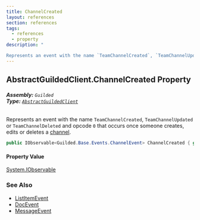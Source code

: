 ```yaml
---
title: ChannelCreated
layout: references
section: references
tags:
  - references
  - property
description: "

Represents an event with the name `TeamChannelCreated`, `TeamChannelUpdated` or `TeamChannelDeleted` and opcode `0` that occurs once someone creates, edits or deletes a [channel](ChannelEvent.Channel 'Guilded.Base.Events.ChannelEvent.Channel')."
---
```


## AbstractGuildedClient.ChannelCreated Property
###### **Assembly:** `Guilded`<br/>**Type:** [`AbstractGuildedClient`](AbstractGuildedClient 'Guilded.AbstractGuildedClient')

Represents an event with the name `TeamChannelCreated`, `TeamChannelUpdated` or `TeamChannelDeleted` and opcode `0` that occurs once someone creates, edits or deletes a [channel](ChannelEvent.Channel 'Guilded.Base.Events.ChannelEvent.Channel').

```csharp
public IObservable<Guilded.Base.Events.ChannelEvent> ChannelCreated { get; }
```

#### Property Value
[System.IObservable](https://docs.microsoft.com/en-us/dotnet/api/System.IObservable 'System.IObservable')

### See Also
- [ListItemEvent](ListItemEvent 'Guilded.Base.Events.ListItemEvent')
- [DocEvent](DocEvent 'Guilded.Base.Events.DocEvent')
- [MessageEvent](MessageEvent 'Guilded.Base.Events.MessageEvent')